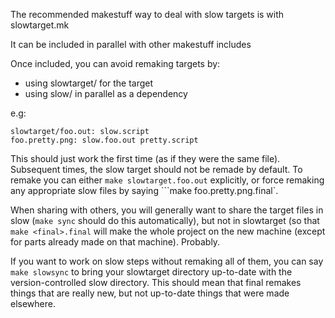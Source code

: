 
The recommended makestuff way to deal with slow targets is with slowtarget.mk

It can be included in parallel with other makestuff includes

Once included, you can avoid remaking targets by:

* using slowtarget/ for the target
* using slow/ in parallel as a dependency 

e.g:
```make
slowtarget/foo.out: slow.script
foo.pretty.png: slow.foo.out pretty.script
```

This should just work the first time (as if they were the same file). Subsequent times, the slow target should not be remade by default. To remake you can either `make slowtarget.foo.out` explicitly, or force remaking any appropriate slow files by saying ```make foo.pretty.png.final`.

When sharing with others, you will generally want to share the target files in slow (`make sync` should do this automatically), but not in slowtarget (so that `make <final>.final` will make the whole project on the new machine (except for parts already made on that machine). Probably.

If you want to work on slow steps without remaking all of them, you can say `make slowsync` to bring your slowtarget directory up-to-date with the version-controlled slow directory. This should mean that final remakes things that are really new, but not up-to-date things that were made elsewhere.
